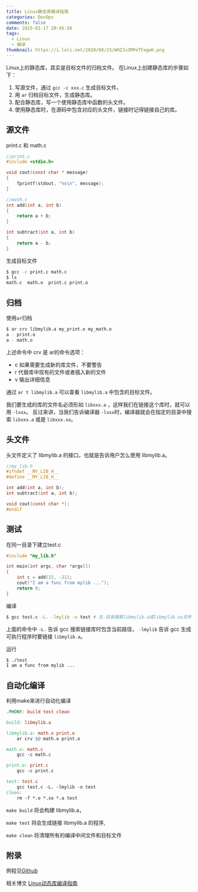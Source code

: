 ```yaml
---
title: Linux静态库编译指南
categories: DevOps
comments: false
date: 2015-01-17 20:45:50
tags:
  - Linux
  - 编译
thumbnail: https://i.loli.net/2020/08/23/WHZJu3MPeTFagwK.png
---
```


Linux上的静态库，其实是目标文件的归档文件。
在Linux上创建静态库的步骤如下：

1. 写源文件，通过 `gcc -c xxx.c` 生成目标文件。
2. 用 `ar` 归档目标文件，生成静态库。
3. 配合静态库，写一个使用静态库中函数的头文件。
4. 使用静态库时，在源码中包含对应的头文件，链接时记得链接自己的库。

## 源文件

print.c 和 math.c

```c
//print.c
#include <stdio.h>

void cout(const char * message)
{
    fprintf(stdout, "%s\n", message);
}
```

```c
//math.c
int add(int a, int b)
{
    return a + b;
}

int subtract(int a, int b)
{
    return a - b;
}
```

生成目标文件

```bash
$ gcc -c print.c math.c
$ ls
math.c  math.o  print.c print.o
```



## 归档

使用`ar`归档

```bash
$ ar crv libmylib.a my_print.o my_math.o
a - print.o
a - math.o
```

上述命令中 crv 是 ar的命令选项：

- c 如果需要生成新的库文件，不要警告
- r 代替库中现有的文件或者插入新的文件
- v 输出详细信息

通过 `ar t libmylib.a` 可以查看 `libmylib.a` 中包含的目标文件。

我们要生成的库的文件名必须形如 `libxxx.a` ，这样我们在链接这个库时，就可以用 `-lxxx`。
反过来讲，当我们告诉编译器 `-lxxx`时，编译器就会在指定的目录中搜索 `libxxx.a` 或是 `libxxx.so`。



## 头文件

头文件定义了 libmylib.a 的接口，也就是告诉用户怎么使用 libmylib.a。

```c
//my_lib.h
#ifndef __MY_LIB_H__
#define __MY_LIB_H__

int add(int a, int b);
int subtract(int a, int b);

void cout(const char *);
#endif
```



## 测试

在同一目录下建立test.c

```c
#include "my_lib.h"

int main(int argc, char *argv[])
{
    int c = add(15, -21);
    cout("I am a func from mylib ...");
    return 0;
}
```

编译

```bash
$ gcc test.c -L. -lmylib -o test # 在.目录搜索libmylib.a或libmylib.so文件
```

上面的命令中 `-L.` 告诉 gcc 搜索链接库时包含当前路径， `-lmylib` 告诉 gcc 生成可执行程序时要链接 `libmylib.a`。

运行

```bash
$ ./test
I am a func from mylib ...
```



## 自动化编译

利用make来进行自动化编译

```makefile
.PHONY: build test clean

build: libmylib.a

libmylib.a: math.o print.o
	ar crv $@ math.o print.o

math.o: math.c
	gcc -c math.c

print.o: print.c
	gcc -c print.c

test: test.c
	gcc test.c -L. -lmylib -o test
clean: 
	rm -f *.o *.so *.a test
```

`make build` 将会构建 libmylib.a， 

`make test` 将会生成链接 libmylib.a 的程序,

`make clean` 将清理所有的编译中间文件和目标文件



## 附录

例程见[Github](https://github.com/maywzh/Lab_stlib_compiler)

相关博文 [Linux动态库编译指南](/Linux动态库编译指南/)


